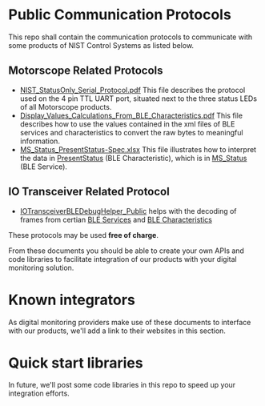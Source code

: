# Public Communication Protocols
This repo shall contain the communication protocols to communicate with some products of NIST Control Systems as listed below.

## Motorscope Related Protocols
- [NIST_StatusOnly_Serial_Protocol.pdf](https://github.com/NISTControlSystems/Public_Communication_Protocols/blob/main/Docs/Motorscope/UART/NIST_StatusOnly_Serial_Protocol.pdf)  This file describes the protocol used on the 4 pin TTL UART port, situated next to the three status LEDs of all Motorscope products.
- [Display_Values_Calculations_From_BLE_Characteristics.pdf](https://github.com/NISTControlSystems/Public_Communication_Protocols/blob/main/Docs/Motorscope/BLE/Display_Values_Calculations_From_BLE_Characteristics.pdf) This file describes how to use the values contained in the xml files of BLE services and characteristics to convert the raw bytes to meaningful information.
- [MS_Status_PresentStatus-Spec.xlsx](https://github.com/NISTControlSystems/Public_Communication_Protocols/blob/main/Docs/Motorscope/BLE/MS_Status_PresentStatus-Spec.xlsx)  This file illustrates how to interpret the data in [PresentStatus](https://github.com/NISTControlSystems/Public_Communication_Protocols/blob/main/Docs/Motorscope/BLE/Characteristics/com.nistcontrol.characteristic.present_status.xml) (BLE Characteristic), which is in [MS_Status](https://github.com/NISTControlSystems/Public_Communication_Protocols/blob/main/Docs/Motorscope/BLE/Services/com.nistcontrol.service.ms_status.xml) (BLE Service).

## IO Transceiver Related Protocol
-  [IOTransceiverBLEDebugHelper_Public](https://docs.google.com/spreadsheets/d/1ERCwcc7Mkw_FeGg6xAvlH5duZCD3stSa8VJfmg2aX0w/edit?usp=sharing) helps with the decoding of frames from certian [BLE Services](https://github.com/NISTControlSystems/Public_Communication_Protocols/tree/main/Docs/IOTransceiver/BLE/Services) and [BLE Characteristics](https://github.com/NISTControlSystems/Public_Communication_Protocols/tree/main/Docs/IOTransceiver/BLE/Characteristics)  

These protocols may be used **free of charge**.  

From these documents you should be able to create your own APIs and code libraries to facilitate integration of our products with your digital monitoring solution.  

# Known integrators
As digital monitoring providers make use of these documents to interface with our products, we'll add a link to their websites in this section.

# Quick start libraries
In future, we'll post some code libraries in this repo to speed up your integration efforts.
